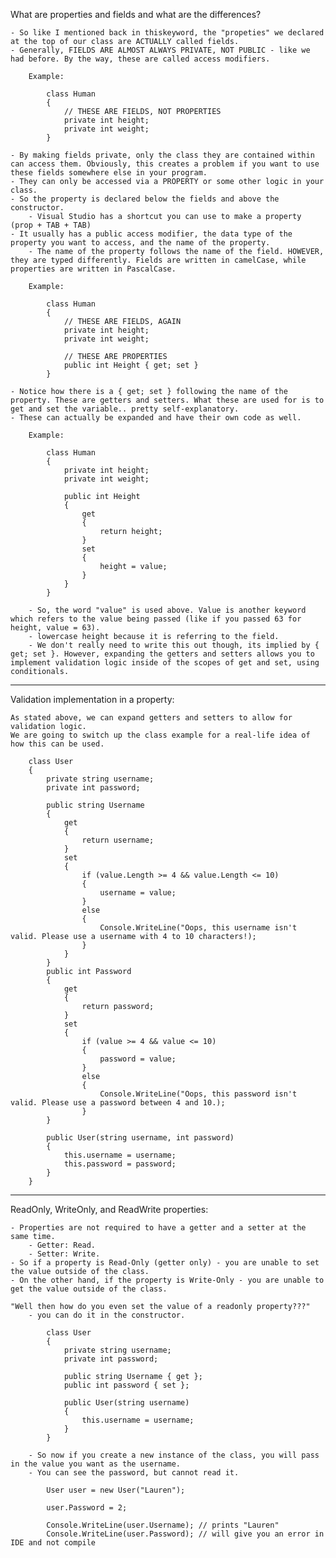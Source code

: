 What are properties and fields and what are the differences?

    - So like I mentioned back in thiskeyword, the "propeties" we declared at the top of our class are ACTUALLY called fields.
    - Generally, FIELDS ARE ALMOST ALWAYS PRIVATE, NOT PUBLIC - like we had before. By the way, these are called access modifiers.

        Example:

            class Human
            {
                // THESE ARE FIELDS, NOT PROPERTIES
                private int height;
                private int weight;
            }

    - By making fields private, only the class they are contained within can access them. Obviously, this creates a problem if you want to use these fields somewhere else in your program. 
    - They can only be accessed via a PROPERTY or some other logic in your class.
    - So the property is declared below the fields and above the constructor. 
        - Visual Studio has a shortcut you can use to make a property (prop + TAB + TAB)
    - It usually has a public access modifier, the data type of the property you want to access, and the name of the property.
        - The name of the property follows the name of the field. HOWEVER, they are typed differently. Fields are written in camelCase, while properties are written in PascalCase.

        Example:

            class Human
            {
                // THESE ARE FIELDS, AGAIN
                private int height;
                private int weight;

                // THESE ARE PROPERTIES
                public int Height { get; set }
            }
    
    - Notice how there is a { get; set } following the name of the property. These are getters and setters. What these are used for is to get and set the variable.. pretty self-explanatory.
    - These can actually be expanded and have their own code as well.

        Example:

            class Human
            {
                private int height;
                private int weight;

                public int Height 
                { 
                    get
                    {
                        return height;
                    } 
                    set
                    {
                        height = value;
                    }
                }
            }

        - So, the word "value" is used above. Value is another keyword which refers to the value being passed (like if you passed 63 for height, value = 63).
        - lowercase height because it is referring to the field.
        - We don't really need to write this out though, its implied by { get; set }. However, expanding the getters and setters allows you to implement validation logic inside of the scopes of get and set, using conditionals.



-----------------------------------------------------------------------------------------------------------

Validation implementation in a property:

    As stated above, we can expand getters and setters to allow for validation logic. 
    We are going to switch up the class example for a real-life idea of how this can be used.

        class User
        {
            private string username;
            private int password;

            public string Username 
            { 
                get
                {
                    return username;
                } 
                set 
                {
                    if (value.Length >= 4 && value.Length <= 10)
                    {
                        username = value;
                    }
                    else
                    {
                        Console.WriteLine("Oops, this username isn't valid. Please use a username with 4 to 10 characters!);
                    }
                }
            }
            public int Password             
            { 
                get
                {
                    return password;
                } 
                set 
                {
                    if (value >= 4 && value <= 10)
                    {
                        password = value;
                    }
                    else
                    {
                        Console.WriteLine("Oops, this password isn't valid. Please use a password between 4 and 10.);
                    }
            }

            public User(string username, int password)
            {
                this.username = username;
                this.password = password;
            } 
        }

-------------------------------------------------------------------------------------------------------------------

ReadOnly, WriteOnly, and ReadWrite properties:

    - Properties are not required to have a getter and a setter at the same time.
        - Getter: Read.
        - Setter: Write.
    - So if a property is Read-Only (getter only) - you are unable to set the value outside of the class.
    - On the other hand, if the property is Write-Only - you are unable to get the value outside of the class.

    "Well then how do you even set the value of a readonly property???"
        - you can do it in the constructor.

            class User
            {
                private string username;
                private int password;

                public string Username { get };
                public int password { set };

                public User(string username)
                {
                    this.username = username;
                }
            }

        - So now if you create a new instance of the class, you will pass in the value you want as the username.
        - You can see the password, but cannot read it.

            User user = new User("Lauren");

            user.Password = 2;

            Console.WriteLine(user.Username); // prints "Lauren"
            Console.WriteLine(user.Password); // will give you an error in IDE and not compile
